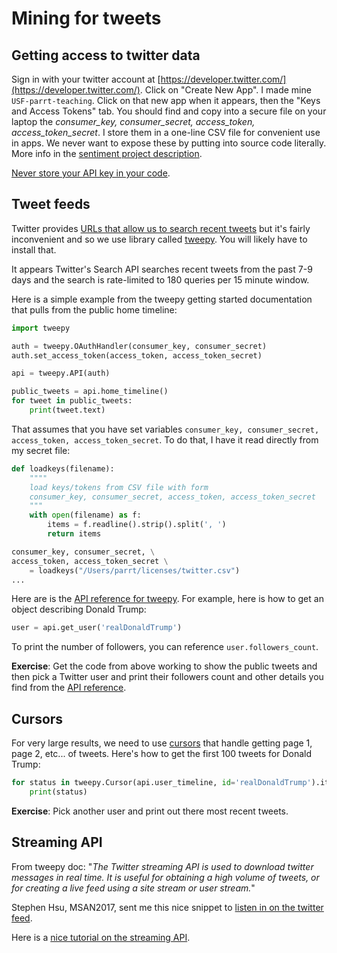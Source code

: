# Mining for tweets

## Getting access to twitter data

Sign in with your twitter account at [https://developer.twitter.com/](https://developer.twitter.com/). Click on "Create New App". I made mine `USF-parrt-teaching`.  Click on that new app when it appears, then the "Keys and Access Tokens" tab. You should find and copy into a secure file on your laptop the *consumer_key, consumer_secret, access_token, access_token_secret*.  I store them in a one-line CSV file for convenient use in apps. We never want to expose these by putting into source code literally. More info in the [sentiment project description](https://github.com/parrt/msds692/blob/master/hw/sentiment.md).

[Never store your API key in your code](https://www.zdnet.com/article/over-100000-github-repos-have-leaked-api-or-cryptographic-keys/).

## Tweet feeds

Twitter provides [URLs that allow us to search recent tweets](https://developer.twitter.com/en/docs/tweets/search/overview) but it's fairly inconvenient and so we use library called [tweepy](http://tweepy.readthedocs.io/en/v3.5.0/).  You will likely have to install that.

It appears Twitter's Search API searches recent tweets from the past 7-9 days and the search is rate-limited to 180 queries per 15 minute window.

Here is a simple example from the tweepy getting started documentation that pulls from the public home timeline:

```python
import tweepy

auth = tweepy.OAuthHandler(consumer_key, consumer_secret)
auth.set_access_token(access_token, access_token_secret)

api = tweepy.API(auth)

public_tweets = api.home_timeline()
for tweet in public_tweets:
    print(tweet.text)
```

That assumes that you have set variables `consumer_key, consumer_secret, access_token, access_token_secret`. To do that, I have it read directly from my secret file:

```python
def loadkeys(filename):
    """"
    load keys/tokens from CSV file with form
    consumer_key, consumer_secret, access_token, access_token_secret
    """
    with open(filename) as f:
        items = f.readline().strip().split(', ')
        return items

consumer_key, consumer_secret, \
access_token, access_token_secret \
    = loadkeys("/Users/parrt/licenses/twitter.csv")
...
```

Here are is the [API reference for tweepy](http://tweepy.readthedocs.io/en/v3.5.0/api.html).  For example, here is how to get an object describing Donald Trump:

```python
user = api.get_user('realDonaldTrump')
```

To print the number of followers, you can reference `user.followers_count`.

**Exercise**:  Get the code from above working to show the public tweets and then pick a Twitter user and print their followers count and other details you find from the [API reference](http://docs.tweepy.org/en/v3.5.0/api.html?highlight=get_user#API.get_user).

## Cursors

For very large results, we need to use [cursors](http://tweepy.readthedocs.io/en/v3.5.0/cursor_tutorial.html) that handle getting page 1, page 2, etc... of tweets. Here's how to get the first 100 tweets for Donald Trump:

```python
for status in tweepy.Cursor(api.user_timeline, id='realDonaldTrump').items(100):
    print(status)
```

**Exercise**: Pick another user and print out there most recent tweets.

## Streaming API

From tweepy doc: "*The Twitter streaming API is used to download twitter messages in real time. It is useful for obtaining a high volume of tweets, or for creating a live feed using a site stream or user stream.*"

Stephen Hsu, MSAN2017, sent me this nice snippet to [listen in on the twitter feed](https://github.com/parrt/msds692/blob/master/notes/code/twitter/tweetstream.py).

Here is a [nice tutorial on the streaming API](https://www.dataquest.io/blog/streaming-data-python/).
